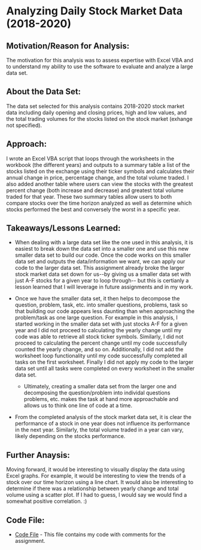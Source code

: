 # Analyzing Daily Stock Market Data (2018-2020)

## **Motivation/Reason for Analysis:**

The motivation for this analysis was to assess expertise with Excel VBA and to understand my ability to use the software to evaluate and analyze a large data set.

## **About the Data Set:**

The data set selected for this analysis contains 2018-2020 stock market data including daily opening and closing prices, high and low values, and the total trading volumes for the stocks listed on the stock market (exhange not specified).

## **Approach:**

I wrote an Excel VBA script that loops through the worksheets in the workbook (the different years) and outputs to a summary table a list of the stocks listed on the exchange using their ticker symbols and calculates their annual change in price, percentage change, and the total volume traded. I also added another table where users can view the stocks with the greatest percent change (both increase and decrease) and greatest total volume traded for that year. These two summary tables allow users to both compare stocks over the time horizon analyzed as well as determine which stocks performed the best and conversely the worst in a specific year. 

## **Takeaways/Lessons Learned:**

* When dealing with a large data set like the one used in this analysis, it is easiest to break down the data set into a smaller one and use this new smaller data set to build our code. Once the code works on this smaller data set and outputs the data/information we want, we can apply our code to the larger data set. This assignment already broke the larger stock market data set down for us--by giving us a smaller data set with just A-F stocks for a given year to loop through-- but this is certianly a lesson learned that I will leverage in future assignments and in my work. 

* Once we have the smaller data set, it then helps to decompose the question, problem, task, etc. into smaller questions, problems, task so that building our code appears less daunting than when approaching the problem/task as one large question. For example in this analysis, I started working in the smaller data set with just stocks A-F for a given year and I did not proceed to calculating the yearly change until my code was able to retrieve all stock ticker symbols. Similarly, I did not proceed to calculating the percent change until my code successfully counted the yearly change, and so on. Additionally, I did not add the worksheet loop functionality until my code successfully completed all tasks on the first worksheet. Finally I did not apply my code to the larger data set until all tasks were completed on every worksheet in the smaller data set. 
    * Ultimately, creating a smaller data set from the larger one and decomposing the question/problem into individal questions problems, etc. makes the task at hand more approachable and allows us to think one line of code at a time.

* From the completed analysis of the stock market data set, it is clear the performance of a stock in one year does not influence its performance in the next year. Similarly, the total volume traded in a year can vary, likely depending on the stocks performance.


## **Further Anaysis:**
Moving forward, it would be interesting to visually display the data using Excel graphs. For example, it would be interesting to view the trends of a stock over our time horizon using a line chart. It would also be interesting to determine if there was a relationship between yearly change and total volume using a scatter plot. If I had to guess, I would say we would find a somewhat positive correlation. :) 


## **Code File:**
* [Code File](02_VBA_StockMarketScript.bas) - This file contains my code with comments for the assignment. 
